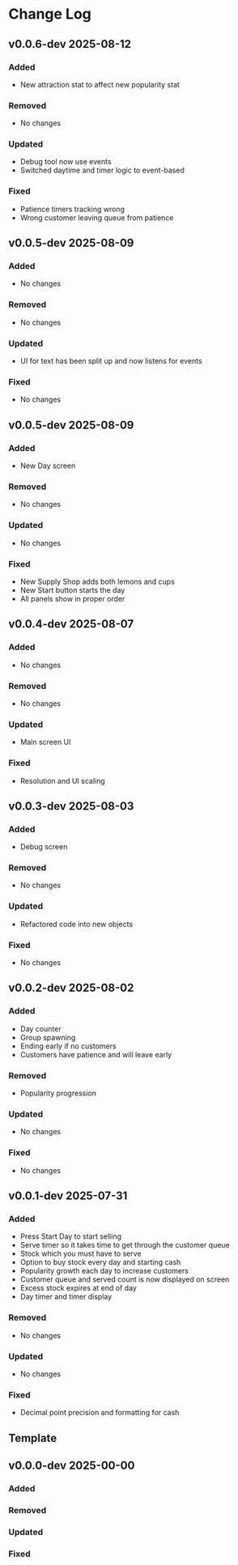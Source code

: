 # Change Log

## v0.0.6-dev 2025-08-12

### Added
- New attraction stat to affect new popularity stat

### Removed
- No changes

### Updated
- Debug tool now use events
- Switched daytime and timer logic to event-based

### Fixed
- Patience timers tracking wrong
- Wrong customer leaving queue from patience

## v0.0.5-dev 2025-08-09

### Added
- No changes

### Removed
- No changes

### Updated
- UI for text has been split up and now listens for events

### Fixed
- No changes

## v0.0.5-dev 2025-08-09

### Added
- New Day screen

### Removed
- No changes

### Updated
- No changes

### Fixed
- New Supply Shop adds both lemons and cups
- New Start button starts the day
- All panels show in proper order

## v0.0.4-dev 2025-08-07

### Added
- No changes

### Removed
- No changes

### Updated
- Main screen UI

### Fixed
- Resolution and UI scaling


## v0.0.3-dev 2025-08-03

### Added
- Debug screen

### Removed
- No changes

### Updated
- Refactored code into new objects

### Fixed
- No changes


## v0.0.2-dev 2025-08-02

### Added
- Day counter
- Group spawning
- Ending early if no customers
- Customers have patience and will leave early

### Removed
- Popularity progression

### Updated
- No changes

### Fixed
- No changes


## v0.0.1-dev 2025-07-31

### Added
- Press Start Day to start selling
- Serve timer so it takes time to get through the customer queue
- Stock which you must have to serve
- Option to buy stock every day and starting cash
- Popularity growth each day to increase customers
- Customer queue and served count is now displayed on screen
- Excess stock expires at end of day
- Day timer and timer display

### Removed
- No changes

### Updated
- No changes

### Fixed
- Decimal point precision and formatting for cash



## Template

## v0.0.0-dev 2025-00-00

### Added

### Removed

### Updated

### Fixed